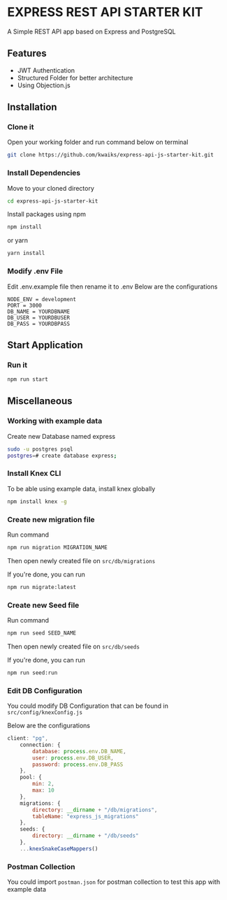 # EXPRESS REST API STARTER KIT

A Simple REST API app based on Express and PostgreSQL

## Features

- JWT Authentication
- Structured Folder for better architecture
- Using Objection.js

## Installation

### Clone it

Open your working folder and run command below on terminal

```bash
git clone https://github.com/kwaiks/express-api-js-starter-kit.git
```

### Install Dependencies

Move to your cloned directory

```bash
cd express-api-js-starter-kit
```

Install packages using npm

```bash
npm install
```

or yarn

```bash
yarn install
```

### Modify .env File

Edit .env.example file then rename it to .env
Below are the configurations

```dotenv
NODE_ENV = development
PORT = 3000
DB_NAME = YOURDBNAME
DB_USER = YOURDBUSER
DB_PASS = YOURDBPASS
```

## Start Application

### Run it

```bash
npm run start
```

## Miscellaneous

### Working with example data

Create new Database named express

```bash
sudo -u postgres psql
postgres=# create database express;
```

### Install Knex CLI

To be able using example data, install knex globally

```bash
npm install knex -g
```

### Create new migration file

Run command

```bash
npm run migration MIGRATION_NAME
```

Then open newly created file on ```src/db/migrations```

If you're done, you can run

```bash
npm run migrate:latest
```

### Create new Seed file

Run command

```bash
npm run seed SEED_NAME
```

Then open newly created file on ```src/db/seeds```

If you're done, you can run

```bash
npm run seed:run
```

### Edit DB Configuration

You could modify DB Configuration that can be found in ```src/config/knexConfig.js```

Below are the configurations

```javascript
client: "pg",
    connection: {
        database: process.env.DB_NAME,
        user: process.env.DB_USER,
        password: process.env.DB_PASS
    },
    pool: {
        min: 2,
        max: 10
    },
    migrations: {
        directory: __dirname + "/db/migrations",
        tableName: "express_js_migrations"
    },
    seeds: {
        directory: __dirname + "/db/seeds"
    },
    ...knexSnakeCaseMappers()
```

### Postman Collection

You could import ```postman.json``` for postman collection to test this app with example data
